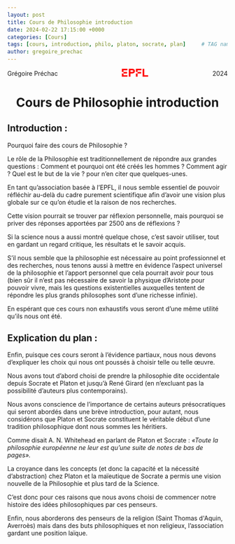 ```yaml
---
layout: post
title: Cours de Philosophie introduction
date: 2024-02-22 17:15:00 +0000
categories: [Cours]
tags: [cours, introduction, philo, platon, socrate, plan]     # TAG names should always be lowercase
author: gregoire_prechac
---
```


<!-- Header with Logo -->
<div style="display: flex; justify-content: space-between; align-items: center;">
  <div>Grégoire Préchac</div>
  <div>
    <img src="/images/logo_EPFL.png" alt="Logo" width="60">
  </div>
  <div>2024</div>
</div>

<h1 style="text-align: center;">Cours de Philosophie introduction</h1>


<h2> Introduction : </h2>

Pourquoi faire des cours de Philosophie ? 

Le rôle de la Philosophie est traditionnellement de répondre aux grandes questions : Comment et pourquoi ont été créés les hommes ? Comment agir ? Quel est le but de la vie ? pour n’en citer que quelques-unes.

En tant qu’association basée à l’EPFL, il nous semble essentiel de pouvoir réfléchir au-delà du cadre purement scientifique afin d’avoir une vision plus globale sur ce qu’on étudie et la raison de nos recherches.

Cette vision pourrait se trouver par réflexion personnelle, mais pourquoi se priver des réponses apportées par 2500 ans de réflexions ? 

Si la science nous a aussi montré quelque chose, c’est savoir utiliser, tout en gardant un regard critique, les résultats et le savoir acquis. 

S’il nous semble que la philosophie est nécessaire au point professionnel et des recherches, nous tenons aussi à mettre en évidence l’aspect universel de la philosophie et l’apport personnel que cela pourrait avoir pour tous (bien sûr il n’est pas nécessaire de savoir la physique d’Aristote pour pouvoir vivre, mais les questions existentielles auxquelles tentent de répondre les plus grands philosophes sont d’une richesse infinie). 

En espérant que ces cours non exhaustifs vous seront d’une même utilité qu’ils nous ont été. 


<h2>Explication du plan : </h2>

Enfin, puisque ces cours seront à l’évidence partiaux, nous nous devons d’expliquer les choix qui nous ont poussés à choisir telle ou telle œuvre. 

Nous avons tout d’abord choisi de prendre la philosophie dite occidentale depuis Socrate et Platon et jusqu’à René Girard (en n’excluant pas la possibilité d’auteurs plus contemporains). 

Nous avons conscience de l’importance de certains auteurs présocratiques qui seront abordés dans une brève introduction, pour autant, nous considérons que Platon et Socrate constituent le véritable début d’une tradition philosophique dont nous sommes les héritiers. 

Comme disait A. N. Whitehead en parlant de Platon et Socrate : *«Toute la philosophie européenne ne leur est qu’une suite de notes de bas de pages».*

La croyance dans les concepts (et donc la capacité et la nécessité d’abstraction) chez Platon et la maïeutique de Socrate a permis une vision nouvelle de la Philosophie et plus tard de la Science. 

C’est donc pour ces raisons que nous avons choisi de commencer notre histoire des idées philosophiques par ces penseurs. 

Enfin, nous aborderons des penseurs de la religion (Saint Thomas d'Aquin, Averroès) mais dans des buts philosophiques et non religieux, l’association gardant une position laïque. 
